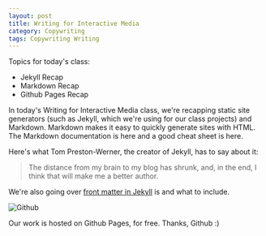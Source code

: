 ```yaml
---
layout: post
title: Writing for Interactive Media
category: Copywriting
tags: Copywriting Writing
---
```

Topics for today's class:
- Jekyll Recap
- Markdown Recap
- Github Pages Recap

In today's Writing for Interactive Media class, we're recapping static site generators (such as Jekyll, which we're using for our class projects) and Markdown. Markdown makes it easy to quickly generate sites with HTML. The Markdown documentation is here and a good cheat sheet is here.

Here's what Tom Preston-Werner, the creator of Jekyll, has to say about it: 
> The distance from my brain to my blog has shrunk, and, in the end, I think that will make me a better author.

We're also going over [front matter in Jekyll](http://jekyllrb.com/docs/frontmatter/) is and what to include. 

![Github](http://upload.wikimedia.org/wikipedia/commons/thumb/b/b3/GitHub.svg/320px-GitHub.svg.png)

Our work is hosted on Github Pages, for free. Thanks, Github :)

